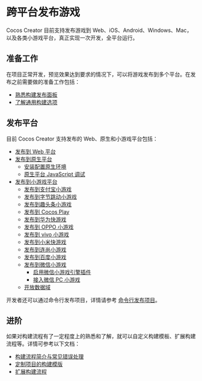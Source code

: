 # 跨平台发布游戏

Cocos Creator 目前支持发布游戏到 Web、iOS、Android、Windows、Mac，以及各类小游戏平台，真正实现一次开发，全平台运行。

## 准备工作

在项目正常开发，预览效果达到要求的情况下，可以将游戏发布到多个平台。在发布之前需要做的准备工作包括：

- [熟悉构建发布面板](build-panel.md)
- [了解通用构建选项](build-options.md)

## 发布平台

目前 Cocos Creator 支持发布的 Web、原生和小游戏平台包括：

- [发布到 Web 平台](publish-web.md)
- [发布到原生平台](native-options.md)
    - [安装配置原生环境](setup-native-development.md)
    - [原生平台 JavaScript 调试](debug-jsb.md)
- [发布到小游戏平台](publish-mini-game.md)
    - [发布到支付宝小游戏](publish-alipay-mini-game.md)
    - [发布到字节跳动小游戏](publish-bytedance-mini-game.md)
    - [发布到趣头条小游戏](publish-qtt.md)
    - [发布到 Cocos Play](publish-cocos-play.md)
    - [发布到华为快游戏](publish-huawei-mini-game.md)
    - [发布到 OPPO 小游戏](publish-oppo-mini-game.md)
    - [发布到 vivo 小游戏](publish-vivo-mini-game.md)
    - [发布到小米快游戏](publish-xiaomi-quick-game.md)
    - [发布到连尚小游戏](publish-link-sure.md)
    - [发布到百度小游戏](publish-baidu-mini-game.md)
    - [发布到微信小游戏](publish-wechatgame.md)
        - [启用微信小游戏引擎插件](wechatgame-plugin.md)
        - [接入微信 PC 小游戏](publish-pc-wechatgame.md)
    - [开放数据域](build-open-data-context.md)

开发者还可以通过命令行发布项目，详情请参考 [命令行发布项目](publish-in-command-line.md)。

## 进阶

如果对构建流程有了一定程度上的熟悉和了解，就可以自定义构建模板、扩展构建流程等。详情可参考以下文档：

- [构建流程简介与常见错误处理](build-guide.md)
- [定制项目的构建模版](custom-project-build-template.md)
- [扩展构建流程](custom-build-plugin.md)
